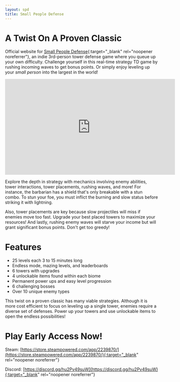 ```yaml
---
layout: spd
title: Small People Defense
---
```


# A Twist On A Proven Classic

Official website for [Small People Defense](https://store.steampowered.com/app/2239870/){:target="_blank" rel="noopener noreferrer"}, an indie 3rd-person tower defense game where you queue up your own difficulty. Challenge yourself in this real-time strategy TD game by rushing incoming waves to get bonus points. Or simply enjoy leveling up your *small person* into the largest in the world!

<p align="center">
<iframe width="560" height="315" src="https://www.youtube.com/embed/iubqgNdi7Jg" title="YouTube video player" frameborder="0" allow="accelerometer; autoplay; clipboard-write; encrypted-media; gyroscope; picture-in-picture; web-share" allowfullscreen></iframe>
</p>

Explore the depth in strategy with mechanics involving enemy abilities, tower interactions, tower placements, rushing waves, and more! For instance, the barbarian has a shield that's only breakable with a stun combo. To stun your foe, you must inflict the burning and slow status before striking it with lightning.

Also, tower placements are key because slow projectiles will miss if enemies move too fast. Upgrade your best placed towers to maximize your resources! And lastly, rushing enemy waves will starve your income but will grant significant bonus points. Don't get too greedy!

# Features

* 25 levels each 3 to 15 minutes long
* Endless mode, mazing levels, and leaderboards
* 6 towers with upgrades
* 4 unlockable items found within each biome
* Permanent power ups and easy level progression
* 6 challenging bosses
* Over 10 unique enemy types

This twist on a proven classic has many viable strategies. Although it is more cost efficient to focus on leveling up a single tower, enemies require a diverse set of defenses. Power up your towers and use unlockable items to open the endless possibilities!

# Play Early Access Now!

Steam: [https://store.steampowered.com/app/2239870/](https://store.steampowered.com/app/2239870/){:target="_blank" rel="noopener noreferrer"}

Discord: [https://discord.gg/hu2Pv49suW](https://discord.gg/hu2Pv49suW){:target="_blank" rel="noopener noreferrer"}
